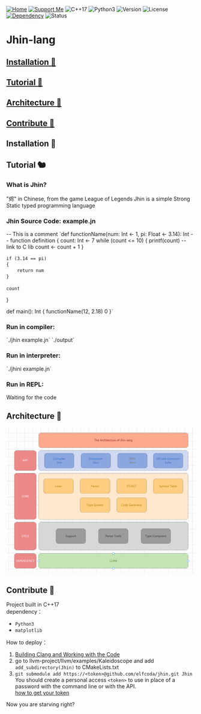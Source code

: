 <a href="http://flowerdance.me/"><img alt="Home" src="https://img.shields.io/badge/Home-🌏-9cf"></a>
<a href="https://www.patreon.com/wenjielu"><img alt="Support Me" src="https://img.shields.io/badge/Support%20Me-%F0%9F%92%97-green"></a>
<img alt="C++17" src="https://img.shields.io/badge/Language-C%2B%2B17-orange">
<img alt="Python3" src="https://img.shields.io/badge/Language-Python3-blueviolet">
<img alt="Version" src="https://img.shields.io/badge/Version-1.0-ff69b4">
<img alt="License" src="https://img.shields.io/badge/License-Apache--2.0-blue">  
<a href="https://llvm.org/"><img alt="Dependency" src="https://img.shields.io/badge/Dependency-LLVM-C67DEA"></a>
<img alt="Status" src="https://img.shields.io/badge/Status-🍇-15AC96">


# Jhin-lang  
  
 ## [Installation 🥧](#anc_0)  
 ## [Tutorial 🥙](#anc_1)
 ## [Architecture 🥗](#anc_2)
 ## [Contribute 🍖](#anc_3)
 
  
<h2 name = "anc_0">Installation 🐇</h2>
<h2 name = "anc_1">Tutorial 🐿</h2>
<h3>What is Jhin?</h3>  
"烬" in Chinese, from the game League of Legends  
Jhin is a simple Strong Static typed programming language  
  
<h3>Jhin Source Code: example.jn</h3>  
-- This is a comment
`def functionName(num: Int <- 1, pi: Float <- 3.14): Int -- function definition
{
    count: Int <- 7
    while (count <= 10)
    {
        printf(count)   -- link to C lib
        count <- count + 1
    }

    if (3.14 == pi)
    {
        return num
    }

    count
}

def main(): Int
{
    functionName(12, 2.18)
    0
}`
  
<h3>Run in compiler:</h3>  
`./jhin example.jn`  
`./output`  
  
<h3>Run in interpreter:</h3>  
`./jhini example.jn`  
  
<h3>Run in REPL:</h3>  
Waiting for the code  

<h2 name = "anc_2">Architecture 🐢</h2>
<img alt="Arch" src="https://github.com/elfcoda/jhin/blob/master/pic/arch.png">
<h2 name = "anc_3">Contribute 🦘</h2>

Project built in C++17    
dependency：  
- `Python3`  
- `matplotlib`  
  
How to deploy：  
1. [Building Clang and Working with the Code][0]  
2. go to llvm-project/llvm/examples/Kaleidoscope and add `add_subdirectory(Jhin)` to CMakeLists.txt    
3. `git submodule add https://<token>@github.com/elfcoda/jhin.git Jhin`   
    You should create a personal access `<token>` to use in place of a password with the command line or with the API.  
    [how to get your token][1]  
  
  
  
  
  
  
  
Now you are starving right?  
  
[0]: https://clang.llvm.org/get_started.html
[1]: https://docs.github.com/en/github/authenticating-to-github/keeping-your-account-and-data-secure/creating-a-personal-access-token  


